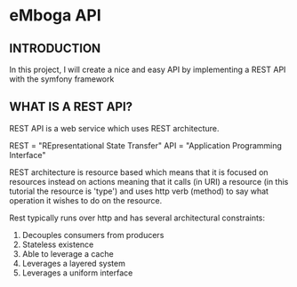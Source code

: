 # eMboga API

## INTRODUCTION

In this project, I will create a nice and easy API by implementing a REST API with the symfony framework

## WHAT IS A REST API?

REST API is a web service which uses REST architecture.

REST = "REpresentational State Transfer"
API = "Application Programming Interface"

REST architecture is resource based which means that it is focused on resources instead on actions meaning 
that it calls (in URI) a resource (in this tutorial the resource is 'type') and uses http verb (method) to 
say what operation it wishes to do on the resource.

Rest typically runs over http and has several architectural constraints:

1. Decouples consumers from producers
1. Stateless existence
1. Able to leverage a cache
1. Leverages a layered system
1. Leverages a uniform interface

